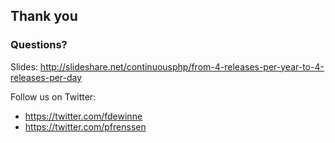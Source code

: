 ##  Thank you

### Questions?

Slides:
http://slideshare.net/continuousphp/from-4-releases-per-year-to-4-releases-per-day

Follow us on Twitter:
* https://twitter.com/fdewinne
* https://twitter.com/pfrenssen
